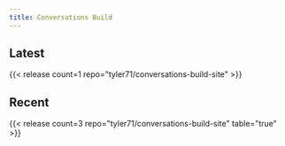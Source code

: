 ```yaml
---
title: Conversations Build
---
```


## Latest
{{< release count=1 repo="tyler71/conversations-build-site"  >}}

## Recent

{{< release count=3 repo="tyler71/conversations-build-site" table="true" >}}
